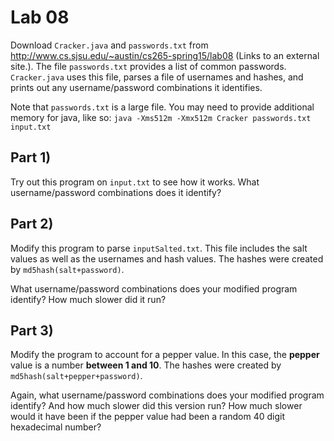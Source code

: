 Lab 08
==============================

Download `Cracker.java` and `passwords.txt` from http://www.cs.sjsu.edu/~austin/cs265-spring15/lab08 (Links to an external site.).  The file `passwords.txt` provides a list of common passwords.  `Cracker.java` uses this file, parses a file of usernames and hashes, and prints out any username/password combinations it identifies.

Note that `passwords.txt` is a large file.  You may need to provide additional memory for java, like so: `java -Xms512m -Xmx512m Cracker passwords.txt input.txt`

## Part 1)

Try out this program on `input.txt` to see how it works.  What username/password combinations does it identify?

## Part 2)

Modify this program to parse `inputSalted.txt`.  This file includes the salt values as well as the usernames and hash values.  The hashes were created by `md5hash(salt+password)`.

What username/password combinations does your modified program identify?  How much slower did it run?

## Part 3)

Modify the program to account for a pepper value.  In this case, the **pepper** value is a number **between 1 and 10**.  The hashes were created by `md5hash(salt+pepper+password)`.

Again, what username/password combinations does your modified program identify?  And how much slower did this version run?  How much slower would it have been if the pepper value had been a random 40 digit hexadecimal number?
